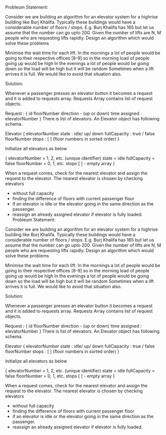 Probleum Statement: 

Consider we are building an algorithm for an elevator system for a highrise building like Burj Khalifa. Typically these buildings would have a considerable number of floors / stops. E.g. Burj Khalifa has 165 but let us assume that the number can go upto 200. Given the number of lifts are N, M people who are requesting lifts rapidly. Design an algorithm which would solve these problems

Minimise the wait time for each lift.
In the mornings a lot of people would be going to their respective offices [8-9] so in the morning load of people going up would be high
In the evenings a lot of people would be going down so the load will be high but it will be random
Sometimes when a lift arrives it is full. We would like to avoid that situation also.

Solution:

Whenever a passenger presses an elevator button it becomes a request and it is added to requests array. Requests Array contains list of request objects.

Request : {
	id
	floorNumber
	direction -  (up or down)
	time 
	assigned : elevatorNumber
}
There is list of elevators. An Elevator object has following schema.

Elevator {
	elevatorNumber
	state : idle/ up/ down
	fullCapacity : true / false
	floorNumber
	stops : [ ]     (floor numbers in sorted order)
}

Initialize all elevators as below

{
	elevatorNumber = 1, 2, etc.  (unique identifier)
	state = idle
	fullCapacity = false
	floorNumber = 0, 1, etc.
	stops [ ]  - empty array
}


When a request comes, check for the nearest elevator and assign the request to the elevator. The nearest elevator is chosen by checking elevators

* without full capacity
* finding the difference of floors with current passenger floor
* if an elevator is idle or the elevator going in the same direction as the passenger.
* reassign an already assigned elevator if elevator is fully loaded.
Probleum Statement: 

Consider we are building an algorithm for an elevator system for a highrise building like Burj Khalifa. Typically these buildings would have a considerable number of floors / stops. E.g. Burj Khalifa has 165 but let us assume that the number can go upto 200. Given the number of lifts are N, M people who are requesting lifts rapidly. Design an algorithm which would solve these problems

Minimise the wait time for each lift.
In the mornings a lot of people would be going to their respective offices [8-9] so in the morning load of people going up would be high
In the evenings a lot of people would be going down so the load will be high but it will be random
Sometimes when a lift arrives it is full. We would like to avoid that situation also.

Solution:

Whenever a passenger presses an elevator button it becomes a request and it is added to requests array. Requests Array contains list of request objects.

Request : {
	id
	floorNumber
	direction -  (up or down)
	time 
	assigned : elevatorNumber
}
There is list of elevators. An Elevator object has following schema.

Elevator {
	elevatorNumber
	state : idle/ up/ down
	fullCapacity : true / false
	floorNumber
	stops : [ ]     (floor numbers in sorted order)
}

Initialize all elevators as below

{
	elevatorNumber = 1, 2, etc.  (unique identifier)
	state = idle
	fullCapacity = false
	floorNumber = 0, 1, etc.
	stops [ ]  - empty array
}


When a request comes, check for the nearest elevator and assign the request to the elevator. The nearest elevator is chosen by checking elevators

* without full capacity
* finding the difference of floors with current passenger floor
* if an elevator is idle or the elevator going in the same direction as the passenger.
* reassign an already assigned elevator if elevator is fully loaded.
